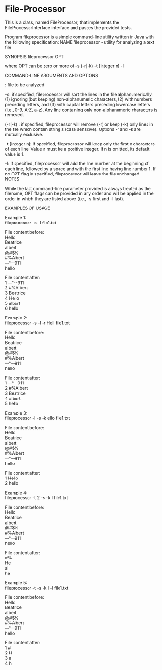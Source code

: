 # File-Processor

This is a class, named FileProcessor, that implements the FileProcessorInterface interface and passes the provided tests.

Program fileprocessor is a simple command-line utility written in Java with the following specification:
NAME
fileprocessor - utility for analyzing a text file


SYNOPSIS
fileprocessor OPT <filename>

where OPT can be zero or more of
-s
(-r|-k) <string s>
-t [integer n]
-l


COMMAND-LINE ARGUMENTS AND OPTIONS

<filename>: file to be analyzed

-s: if specified, fileprocessor will sort the lines in the file alphanumerically, (1) ignoring (but keeping) non-alphanumeric characters, (2) with numbers preceding letters, and (3) with capital letters preceding lowercase letters (i.e., 0-9, A-Z, a-z). Any line containing only non-alphanumeric characters is removed.

(-r|-k) <string s>: if specified, fileprocessor will remove (-r) or keep (-k) only lines in the file which contain string s (case sensitive). Options -r and -k are mutually exclusive. 
  
-t [integer n]: if specified, fileprocessor will keep only the first n characters of each line. Value n must be a positive integer. If n is omitted, its default value is 1.

-l: if specified, fileprocessor will add the line number at the beginning of each line, followed by a space and with the first line having line number 1.
If no OPT flag is specified, fileprocessor will leave the file unchanged.  
NOTES

While the last command-line parameter provided is always treated as the filename, OPT flags can be provided in any order and will be applied in the order in which they are listed above (i.e., -s first and -l last).


EXAMPLES OF USAGE

Example 1: \
fileprocessor -s -l file1.txt

File content before:\
Hello \
Beatrice \
albert \
@#$% \
#%Albert \
--’’--911 \
hello 

File content after: \
1 --’’--911 \
2 #%Albert \
3 Beatrice \
4 Hello \
5 albert \
6 hello

Example 2:  \
fileprocessor -s -l -r Hell file1.txt

File content before: \
Hello \
Beatrice \
albert \
@#$% \
#%Albert \
--’’--911 \
hello

File content after: \
1 --’’--911 \
2 #%Albert \
3 Beatrice \
4 albert \
5 hello

Example 3:  \
fileprocessor -l -s -k ello file1.txt

File content before: \
Hello \
Beatrice \
albert \
@#$% \
#%Albert \
--’’--911 \
hello

File content after: \
1 Hello \
2 hello

Example 4:  \
fileprocessor -t 2 -s -k l file1.txt

File content before: \
Hello \
Beatrice \
albert \
@#$% \
#%Albert \
--’’--911 \
hello

File content after: \
#% \
He \
al \
he

Example 5:  \
fileprocessor -t -s -k l -l file1.txt

File content before: \
Hello \
Beatrice \
albert \
@#$% \
#%Albert \
--’’--911 \
hello 

File content after: \
1 # \
2 H \
3 a \
4 h

